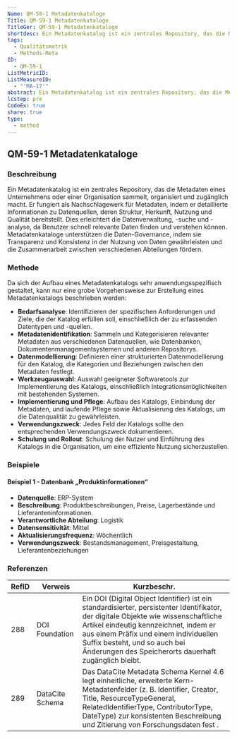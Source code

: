 ```yaml
---
Name: QM-59-1 Metadatenkataloge
Title: QM-59-1 Metadatenkataloge
TitleGer: QM-59-1 Metadatenkataloge
shortdesc: Ein Metadatenkatalog ist ein zentrales Repository, das die Metadaten einer Organisation sammelt, organisiert und zugänglich macht, um die Datenverwaltung, -suche und -analyse zu erleichtern. Er unterstützt die Daten-Governance, indem er Transparenz und Konsistenz fördert und die Zusammenarbeit zwischen verschiedenen Abteilungen verbessert.
tags:
  - Qualitätsmetrik
  - Methods-Meta
ID:
  - QM-59-1
ListMetricID: 
ListMeasureID:
  - "'MA-17'"
abstract: Ein Metadatenkatalog ist ein zentrales Repository, das die Metadaten einer Organisation sammelt, organisiert und zugänglich macht, um die Datenverwaltung, -suche und -analyse zu erleichtern. Er unterstützt die Daten-Governance, indem er Transparenz und Konsistenz fördert und die Zusammenarbeit zwischen verschiedenen Abteilungen verbessert.
lcstep: pre
CodeEx: true
share: true
type:
  - method
---
```

## QM-59-1 Metadatenkataloge

### Beschreibung

Ein Metadatenkatalog ist ein zentrales Repository, das die Metadaten eines Unternehmens oder einer Organisation sammelt, organisiert und zugänglich macht. Er fungiert als Nachschlagewerk für Metadaten, indem er detaillierte Informationen zu Datenquellen, deren Struktur, Herkunft, Nutzung und Qualität bereitstellt. Dies erleichtert die Datenverwaltung, -suche und -analyse, da Benutzer schnell relevante Daten finden und verstehen können. Metadatenkataloge unterstützen die Daten-Governance, indem sie Transparenz und Konsistenz in der Nutzung von Daten gewährleisten und die Zusammenarbeit zwischen verschiedenen Abteilungen fördern.

### Methode

Da sich der Aufbau eines Metadatenkatalogs sehr anwendungsspezifisch gestaltet, kann nur eine grobe Vorgehensweise zur Erstellung eines Metadatenkatalogs beschrieben werden:

- **Bedarfsanalyse**: Identifizieren der spezifischen Anforderungen und Ziele, die der Katalog erfüllen soll, einschließlich der zu erfassenden Datentypen und -quellen.
- **Metadatenidentifikation**: Sammeln und Kategorisieren relevanter Metadaten aus verschiedenen Datenquellen, wie Datenbanken, Dokumentenmanagementsystemen und anderen Repositorys.
- **Datenmodellierung**: Definieren einer strukturierten Datenmodellierung für den Katalog, die Kategorien und Beziehungen zwischen den Metadaten festlegt.
- **Werkzeugauswahl**: Auswahl geeigneter Softwaretools zur Implementierung des Katalogs, einschließlich Integrationsmöglichkeiten mit bestehenden Systemen.
- **Implementierung und Pflege**: Aufbau des Katalogs, Einbindung der Metadaten, und laufende Pflege sowie Aktualisierung des Katalogs, um die Datenqualität zu gewährleisten. 
- **Verwendungszweck**: Jedes Feld der Katalogs sollte den entsprechenden Verwendungszweck dokumentieren. 
- **Schulung und Rollout**: Schulung der Nutzer und Einführung des Katalogs in die Organisation, um eine effiziente Nutzung sicherzustellen.

### Beispiele 

#### Beispiel 1 - Datenbank „Produktinformationen“

- **Datenquelle**: ERP-System
- **Beschreibung**: Produktbeschreibungen, Preise, Lagerbestände und Lieferanteninformationen.
- **Verantwortliche Abteilung**: Logistik
- **Datensensitivität**: Mittel
- **Aktualisierungsfrequenz**: Wöchentlich
- **Verwendungszweck**: Bestandsmanagement, Preisgestaltung, Lieferantenbeziehungen


### Referenzen

| RefID | Verweis           | Kurzbeschr.                                                                                                                                                                                                                                                                                                     |
| ----- | ----------------- | --------------------------------------------------------------------------------------------------------------------------------------------------------------------------------------------------------------------------------------------------------------------------------------------------------------- |
| 288   |  DOI Foundation   | Ein DOI (Digital Object Identifier) ist ein standardisierter, persistenter Identifikator, der digitale Objekte wie wissenschaftliche Artikel eindeutig kennzeichnet, indem er aus einem Präfix und einem individuellen Suffix besteht, und so auch bei Änderungen des Speicherorts dauerhaft zugänglich bleibt. |
| 289   |  DataCite Schema  | Das DataCite Metadata Schema Kernel 4.6 legt einheitliche, erweiterte Kern-Metadatenfelder (z. B. Identifier, Creator, Title, ResourceTypeGeneral, RelatedIdentifierType, ContributorType, DateType) zur konsistenten Beschreibung und Zitierung von Forschungsdaten fest .                                     |

